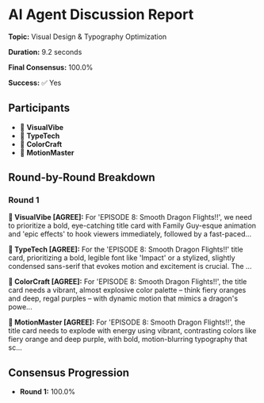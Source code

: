 # AI Agent Discussion Report

**Topic:** Visual Design & Typography Optimization

**Duration:** 9.2 seconds

**Final Consensus:** 100.0%

**Success:** ✅ Yes

## Participants

- 🤖 **VisualVibe**
- 🤖 **TypeTech**
- 🤖 **ColorCraft**
- 🤖 **MotionMaster**

## Round-by-Round Breakdown

### Round 1

**🤖 VisualVibe [AGREE]:** For 'EPISODE 8: Smooth Dragon Flights!!', we need to prioritize a bold, eye-catching title card with Family Guy-esque animation and 'epic effects' to hook viewers immediately, followed by a fast-paced...

**🤖 TypeTech [AGREE]:** For the 'EPISODE 8: Smooth Dragon Flights!!' title card, prioritizing a bold, legible font like 'Impact' or a stylized, slightly condensed sans-serif that evokes motion and excitement is crucial. The ...

**🤖 ColorCraft [AGREE]:** For 'EPISODE 8: Smooth Dragon Flights!!', the title card needs a vibrant, almost explosive color palette – think fiery oranges and deep, regal purples – with dynamic motion that mimics a dragon's powe...

**🤖 MotionMaster [AGREE]:** For 'EPISODE 8: Smooth Dragon Flights!!', the title card needs to explode with energy using vibrant, contrasting colors like fiery orange and deep purple, with bold, motion-blurring typography that sc...

## Consensus Progression

- **Round 1:** 100.0%
